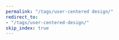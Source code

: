 ```yaml
---
permalink: "/tags/user-centered design/"
redirect_to:
- "/tags/user-centered-design/"
skip_index: true
---
```


